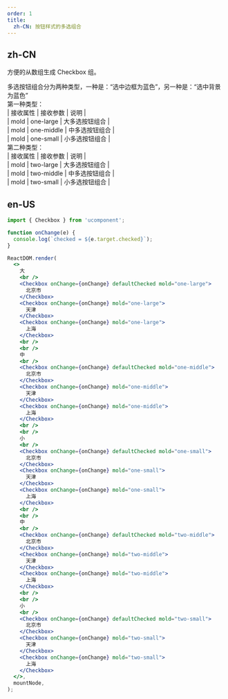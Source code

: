```yaml
---
order: 1
title:
  zh-CN: 按钮样式的多选组合
---
```


## zh-CN

方便的从数组生成 Checkbox 组。

多选按钮组合分为两种类型，一种是：“选中边框为蓝色”，另一种是：“选中背景为蓝色” <br/> 第一种类型： <br/> | 接收属性 | 接收参数 | 说明 | <br/> | mold | one-large | 大多选按钮组合 | <br/> | mold | one-middle | 中多选按钮组合 | <br/> | mold | one-small | 小多选按钮组合 | <br/> 第二种类型： <br/> | 接收属性 | 接收参数 | 说明 | <br/> | mold | two-large | 大多选按钮组合 | <br/> | mold | two-middle | 中多选按钮组合 | <br/> | mold | two-small | 小多选按钮组合 |

## en-US

```jsx
import { Checkbox } from 'ucomponent';

function onChange(e) {
  console.log(`checked = ${e.target.checked}`);
}

ReactDOM.render(
  <>
    大
    <br />
    <Checkbox onChange={onChange} defaultChecked mold="one-large">
      北京市
    </Checkbox>
    <Checkbox onChange={onChange} mold="one-large">
      天津
    </Checkbox>
    <Checkbox onChange={onChange} mold="one-large">
      上海
    </Checkbox>
    <br />
    <br />
    中
    <br />
    <Checkbox onChange={onChange} defaultChecked mold="one-middle">
      北京市
    </Checkbox>
    <Checkbox onChange={onChange} mold="one-middle">
      天津
    </Checkbox>
    <Checkbox onChange={onChange} mold="one-middle">
      上海
    </Checkbox>
    <br />
    <br />
    小
    <br />
    <Checkbox onChange={onChange} defaultChecked mold="one-small">
      北京市
    </Checkbox>
    <Checkbox onChange={onChange} mold="one-small">
      天津
    </Checkbox>
    <Checkbox onChange={onChange} mold="one-small">
      上海
    </Checkbox>
    <br />
    <br />
    中
    <br />
    <Checkbox onChange={onChange} defaultChecked mold="two-middle">
      北京市
    </Checkbox>
    <Checkbox onChange={onChange} mold="two-middle">
      天津
    </Checkbox>
    <Checkbox onChange={onChange} mold="two-middle">
      上海
    </Checkbox>
    <br />
    <br />
    小
    <br />
    <Checkbox onChange={onChange} defaultChecked mold="two-small">
      北京市
    </Checkbox>
    <Checkbox onChange={onChange} mold="two-small">
      天津
    </Checkbox>
    <Checkbox onChange={onChange} mold="two-small">
      上海
    </Checkbox>
  </>,
  mountNode,
);
```
